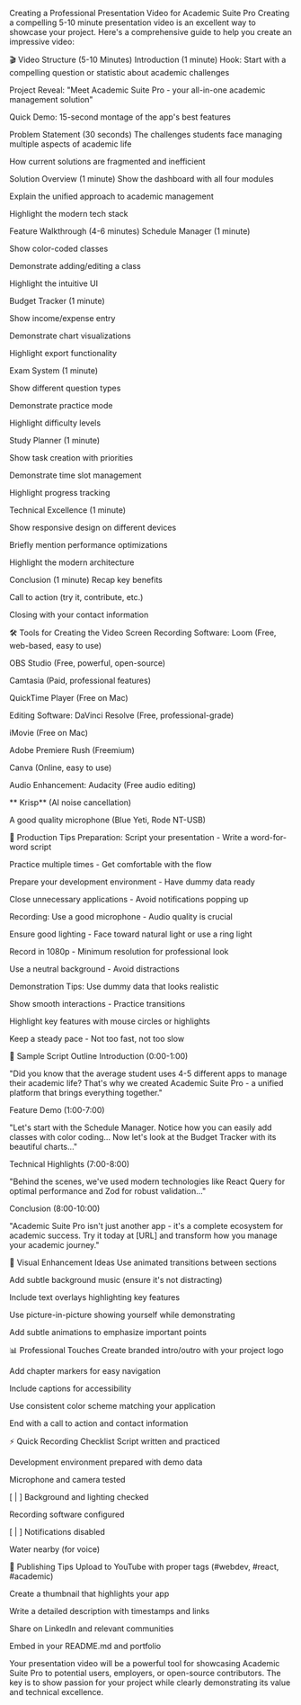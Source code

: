 Creating a Professional Presentation Video for Academic Suite Pro
Creating a compelling 5-10 minute presentation video is an excellent way to showcase your project. Here's a comprehensive guide to help you create an impressive video:

🎬 Video Structure (5-10 Minutes)
Introduction (1 minute)
Hook: Start with a compelling question or statistic about academic challenges

Project Reveal: "Meet Academic Suite Pro - your all-in-one academic management solution"

Quick Demo: 15-second montage of the app's best features

Problem Statement (30 seconds)
The challenges students face managing multiple aspects of academic life

How current solutions are fragmented and inefficient

Solution Overview (1 minute)
Show the dashboard with all four modules

Explain the unified approach to academic management

Highlight the modern tech stack

Feature Walkthrough (4-6 minutes)
Schedule Manager (1 minute)

Show color-coded classes

Demonstrate adding/editing a class

Highlight the intuitive UI

Budget Tracker (1 minute)

Show income/expense entry

Demonstrate chart visualizations

Highlight export functionality

Exam System (1 minute)

Show different question types

Demonstrate practice mode

Highlight difficulty levels

Study Planner (1 minute)

Show task creation with priorities

Demonstrate time slot management

Highlight progress tracking

Technical Excellence (1 minute)

Show responsive design on different devices

Briefly mention performance optimizations

Highlight the modern architecture

Conclusion (1 minute)
Recap key benefits

Call to action (try it, contribute, etc.)

Closing with your contact information

🛠️ Tools for Creating the Video
Screen Recording Software:
Loom (Free, web-based, easy to use)

OBS Studio (Free, powerful, open-source)

Camtasia (Paid, professional features)

QuickTime Player (Free on Mac)

Editing Software:
DaVinci Resolve (Free, professional-grade)

iMovie (Free on Mac)

Adobe Premiere Rush (Freemium)

Canva (Online, easy to use)

Audio Enhancement:
Audacity (Free audio editing)

** Krisp** (AI noise cancellation)

A good quality microphone (Blue Yeti, Rode NT-USB)

🎥 Production Tips
Preparation:
Script your presentation - Write a word-for-word script

Practice multiple times - Get comfortable with the flow

Prepare your development environment - Have dummy data ready

Close unnecessary applications - Avoid notifications popping up

Recording:
Use a good microphone - Audio quality is crucial

Ensure good lighting - Face toward natural light or use a ring light

Record in 1080p - Minimum resolution for professional look

Use a neutral background - Avoid distractions

Demonstration Tips:
Use dummy data that looks realistic

Show smooth interactions - Practice transitions

Highlight key features with mouse circles or highlights

Keep a steady pace - Not too fast, not too slow

📝 Sample Script Outline
Introduction (0:00-1:00)

"Did you know that the average student uses 4-5 different apps to manage their academic life? That's why we created Academic Suite Pro - a unified platform that brings everything together."

Feature Demo (1:00-7:00)

"Let's start with the Schedule Manager. Notice how you can easily add classes with color coding... Now let's look at the Budget Tracker with its beautiful charts..."

Technical Highlights (7:00-8:00)

"Behind the scenes, we've used modern technologies like React Query for optimal performance and Zod for robust validation..."

Conclusion (8:00-10:00)

"Academic Suite Pro isn't just another app - it's a complete ecosystem for academic success. Try it today at [URL] and transform how you manage your academic journey."

🎨 Visual Enhancement Ideas
Use animated transitions between sections

Add subtle background music (ensure it's not distracting)

Include text overlays highlighting key features

Use picture-in-picture showing yourself while demonstrating

Add subtle animations to emphasize important points

📊 Professional Touches
Create branded intro/outro with your project logo

Add chapter markers for easy navigation

Include captions for accessibility

Use consistent color scheme matching your application

End with a call to action and contact information

⚡ Quick Recording Checklist
Script written and practiced

Development environment prepared with demo data

Microphone and camera tested

[ | ] Background and lighting checked

Recording software configured

[ | ] Notifications disabled

Water nearby (for voice)

🚀 Publishing Tips
Upload to YouTube with proper tags (#webdev, #react, #academic)

Create a thumbnail that highlights your app

Write a detailed description with timestamps and links

Share on LinkedIn and relevant communities

Embed in your README.md and portfolio

Your presentation video will be a powerful tool for showcasing Academic Suite Pro to potential users, employers, or open-source contributors. The key is to show passion for your project while clearly demonstrating its value and technical excellence.
